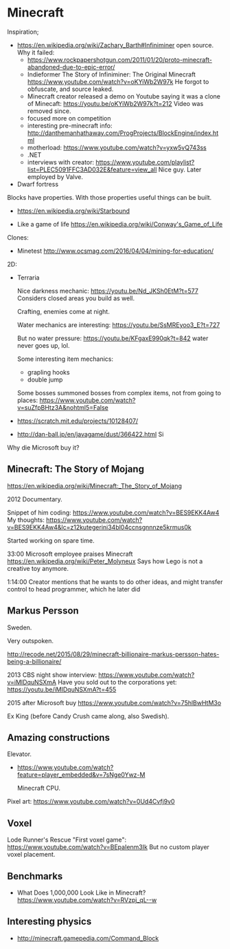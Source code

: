 # Minecraft

Inspiration;

-   <https://en.wikipedia.org/wiki/Zachary_Barth#Infiniminer> open source. Why it failed:
    - https://www.rockpapershotgun.com/2011/01/20/proto-minecraft-abandoned-due-to-epic-error/
    - Indieformer The Story of Infiniminer: The Original Minecraft https://www.youtube.com/watch?v=oKYiWb2W97k He forgot to obfuscate, and source leaked.
    - Minecraft creator released a demo on Youtube saying it was a clone of Minecaft: https://youtu.be/oKYiWb2W97k?t=212 Video was removed since.
    - focused more on competition
    - interesting pre-minecraft info: http://danthemanhathaway.com/ProgProjects/BlockEngine/index.html
    - motherload: https://www.youtube.com/watch?v=yxw5vQ743ss 
    - .NET
    - interviews with creator: https://www.youtube.com/playlist?list=PLEC5091FFC3AD032E&feature=view_all Nice guy. Later employed by Valve.
-   Dwarf fortress

Blocks have properties. With those properties useful things can be built.

-   <https://en.wikipedia.org/wiki/Starbound>

-   Like a game of life <https://en.wikipedia.org/wiki/Conway's_Game_of_Life>

Clones:

-   Minetest http://www.ocsmag.com/2016/04/04/mining-for-education/

2D:

-   Terraria

    Nice darkness mechanic: https://youtu.be/Nd_JKSh0EtM?t=577 Considers closed areas you build as well.

    Crafting, enemies come at night.

    Water mechanics are interesting: https://youtu.be/SsMREyoo3_E?t=727

    But no water pressure: https://youtu.be/KFgaxE990qk?t=842 water never goes up, lol.

    Some interesting item mechanics:

    - grapling hooks
    - double jump

    Some bosses summoned bosses from complex items, not from going to places: https://www.youtube.com/watch?v=suZfpBHtz3A&nohtml5=False

-   <https://scratch.mit.edu/projects/10128407/>

-   <http://dan-ball.jp/en/javagame/dust/366422.html> Si

Why die Microsoft buy it?

## Minecraft: The Story of Mojang

https://en.wikipedia.org/wiki/Minecraft:_The_Story_of_Mojang

2012 Documentary.

Snippet of him coding: <https://www.youtube.com/watch?v=BES9EKK4Aw4> My thoughts: https://www.youtube.com/watch?v=BES9EKK4Aw4&lc=z12kutegerini34bl04ccnsgnnnze5krmus0k

Started working on spare time.

33:00 Microsoft employee praises Minecraft https://en.wikipedia.org/wiki/Peter_Molyneux Says how Lego is not a creative toy anymore.

1:14:00 Creator mentions that he wants to do other ideas, and might transfer control to head programmer, which he later did

## Markus Persson

Sweden.

Very outspoken.

http://recode.net/2015/08/29/minecraft-billionaire-markus-persson-hates-being-a-billionaire/

2013 CBS night show interview: https://www.youtube.com/watch?v=iMIDquNSXmA Have you sold out to the corporations yet: https://youtu.be/iMIDquNSXmA?t=455

2015 after Microsoft buy https://www.youtube.com/watch?v=75hlBwHtM3o

Ex King (before Candy Crush came along, also Swedish).

## Amazing constructions

Elevator.

-   <https://www.youtube.com/watch?feature=player_embedded&v=7sNge0Ywz-M>

    Minecraft CPU.

Pixel art: <https://www.youtube.com/watch?v=0Ud4Cvfj9v0>

## Voxel

Lode Runner's Rescue "First voxel game": https://www.youtube.com/watch?v=BEpaIenm3Ik But no custom player voxel placement.

## Benchmarks

- What Does 1,000,000 Look Like in Minecraft? <https://www.youtube.com/watch?v=RVzpj_qL--w>

## Interesting physics

- http://minecraft.gamepedia.com/Command_Block
